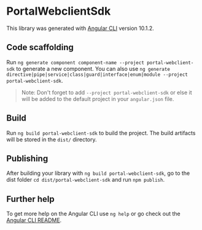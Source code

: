 # PortalWebclientSdk

This library was generated with [Angular CLI](https://github.com/angular/angular-cli) version 10.1.2.

## Code scaffolding

Run `ng generate component component-name --project portal-webclient-sdk` to generate a new component. You can also use `ng generate directive|pipe|service|class|guard|interface|enum|module --project portal-webclient-sdk`.
> Note: Don't forget to add `--project portal-webclient-sdk` or else it will be added to the default project in your `angular.json` file. 

## Build

Run `ng build portal-webclient-sdk` to build the project. The build artifacts will be stored in the `dist/` directory.

## Publishing

After building your library with `ng build portal-webclient-sdk`, go to the dist folder `cd dist/portal-webclient-sdk` and run `npm publish`.

## Further help

To get more help on the Angular CLI use `ng help` or go check out the [Angular CLI README](https://github.com/angular/angular-cli/blob/master/README.md).
